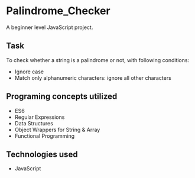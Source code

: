 # Palindrome_Checker
A beginner level JavaScript project.

## Task
To check whether a string is a palindrome or not, with following conditions:
  - Ignore case
  - Match only alphanumeric characters: ignore all other characters
  
## Programing concepts utilized
  * ES6
  * Regular Expressions
  * Data Structures 
  * Object Wrappers for String & Array
  * Functional Programming
  
## Technologies used
  * JavaScript
